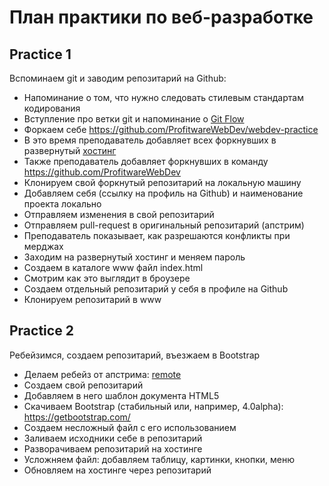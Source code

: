 # План практики по веб-разработке

## Practice 1

Вспоминаем git и заводим репозитарий на Github:
   * Напоминание о том, что нужно следовать стилевым стандартам кодирования
   * Вступление про ветки git и напоминание о [Git Flow](https://habrahabr.ru/post/106912/)
   * Форкаем себе https://github.com/ProfitwareWebDev/webdev-practice
   * В это время преподаватель добавляет всех форкнувших в развернутый [хостинг](https://github.com/ProfitwareWebDev/webdev-hosting)
   * Также преподаватель добавляет форкнувших в команду https://github.com/ProfitwareWebDev
   * Клонируем свой форкнутый репозитарий на локальную машину
   * Добавляем себя (ссылку на профиль на Github) и наименование проекта локально
   * Отправляем изменения в свой репозитарий
   * Отправляем pull-request в оригинальный репозитарий (апстрим)
   * Преподаватель показывает, как разрешаются конфликты при мерджах
   * Заходим на развернутый хостинг и меняем пароль
   * Создаем в каталоге www файл index.html
   * Смотрим как это выглядит в броузере
   * Создаем отдельный репозитарий у себя в профиле на Github
   * Клонируем репозитарий в www

## Practice 2

Ребейзимся, создаем репозитарий, въезжаем в Bootstrap
   * Делаем ребейз от апстрима: [remote](https://git-scm.com/book/ru/v1/%D0%92%D0%B5%D1%82%D0%B2%D0%BB%D0%B5%D0%BD%D0%B8%D0%B5-%D0%B2-Git-%D0%A3%D0%B4%D0%B0%D0%BB%D1%91%D0%BD%D0%BD%D1%8B%D0%B5-%D0%B2%D0%B5%D1%82%D0%BA%D0%B8)
   * Создаем свой репозитарий
   * Добавляем в него шаблон документа HTML5
   * Скачиваем Bootstrap (стабильный или, например, 4.0alpha): https://getbootstrap.com/
   * Создаем несложный файл с его использованием
   * Заливаем исходники себе в репозитарий
   * Разворачиваем репозитарий на хостинге
   * Усложняем файл: добавляем таблицу, картинки, кнопки, меню
   * Обновляем на хостинге через репозитарий
